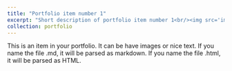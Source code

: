 ```yaml
---
title: "Portfolio item number 1"
excerpt: "Short description of portfolio item number 1<br/><img src='images/500x300.png'>"
collection: portfolio
---
```


This is an item in your portfolio. It can be have images or nice text. If you name the file .md, it will be parsed as markdown. If you name the file .html, it will be parsed as HTML. 
